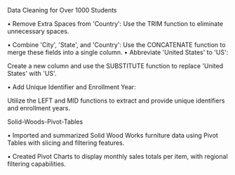 Data Cleaning for Over 1000 Students


• Remove Extra Spaces from 'Country':
Use the TRIM function to eliminate unnecessary spaces.


• Combine 'City', 'State', and 'Country':
Use the CONCATENATE function to merge these fields into a single column.
• Abbreviate 'United States' to 'US':


Create a new column and use the SUBSTITUTE function to replace 'United States' with 'US'.


• Add Unique Identifier and Enrollment Year:


Utilize the LEFT and MID functions to extract and provide unique identifiers and enrollment years.

Solid-Woods-Pivot-Tables


• Imported and summarized Solid Wood Works furniture data using Pivot Tables with slicing and 
filtering features.


• Created Pivot Charts to display monthly sales totals per item, with regional filtering capabilities.


